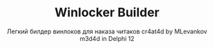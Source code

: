 <div align="center">
  <h1>Winlocker Builder</h1>
  Легкий билдер винлоков для наказа читаков
  cr4at4d by MLevankov
  m3d4d in Delphi 12
</div>
